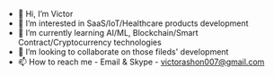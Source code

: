 - 👋 Hi, I’m Victor
- 👀 I’m interested in SaaS/IoT/Healthcare products development
- 🌱 I’m currently learning AI/ML, Blockchain/Smart Contract/Cryptocurrency technologies
- 💞️ I’m looking to collaborate on those fileds' development
- 📫 How to reach me - Email & Skype - victorashon007@gmail.com
